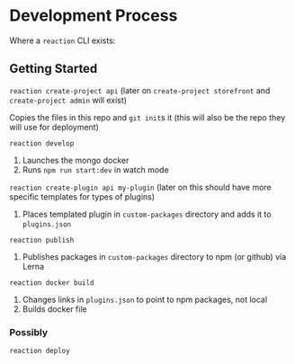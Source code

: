 # Development Process

Where a `reaction` CLI exists:

## Getting Started

`reaction create-project api` (later on `create-project storefront` and `create-project admin` will exist)

Copies the files in this repo and `git init`s it (this will also be the repo they will use for deployment)

`reaction develop`

1. Launches the mongo docker
2. Runs `npm run start:dev` in watch mode

`reaction create-plugin api my-plugin` (later on this should have more specific templates for types of plugins)

1. Places templated plugin in `custom-packages` directory and adds it to `plugins.json`

`reaction publish`

1. Publishes packages in `custom-packages` directory to npm (or github) via Lerna

`reaction docker build`

1. Changes links in `plugins.json` to point to npm packages, not local
2. Builds docker file

### Possibly

`reaction deploy`


